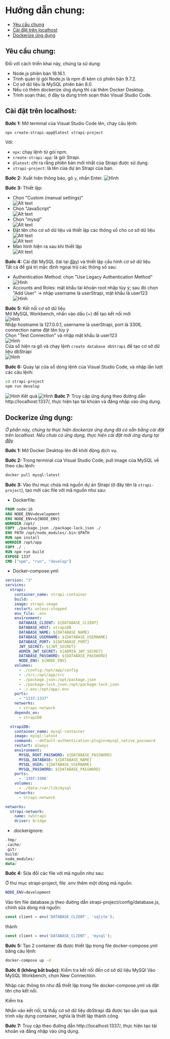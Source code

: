# Hướng dẫn chung:
- [Yêu cầu chung](#yêu-cầu)
- [Cài đặt trên localhost](#cài-đặt-trên-localhost)
- [Dockerize ứng dụng](#dockerize-ứng-dụng)

## Yêu cầu chung:
Đối với cách triển khai này, chúng ta sử dụng:
- Node.js phiên bản 18.16.1.
- Trình quản lý gói Node.js là npm đi kèm có phiên bản 9.7.2.
- Cơ sở dữ liệu là MySQL phiên bản 8.0.
- Nếu có thêm dockerize ứng dụng thì cài thêm Docker Desktop.
- Trình soạn thảo, ở đây ta dùng trình soạn thảo Visual Studio Code.

## Cài đặt trên localhost:
**Bước 1:** Mở terminal của Visual Studio Code lên, chạy câu lệnh:
```bash
npx create-strapi-app@latest strapi-project
```
Với:
- `npx`: chạy lệnh từ gói npm.
- `create-strapi-app`: là gói Strapi.
- `@latest`: chỉ ra rằng phiên bản mới nhất của Strapi được sử dụng.
- `strapi-project`: là tên của dự án Strapi của bạn.

**Bước 2:** Xuất hiện thông báo, gõ `y`, nhấn Enter.
![Hình](illusimage/localhostimg/image2.png)  

**Bước 3:** Thiết lập:
- Chọn "Custom (manual settings)"  
![Alt text](illusimage/localhostimg/image3.png)  
- Chọn "JavaScript"  
![Alt text](illusimage/localhostimg/image4.png)  
- Chọn "mysql"  
![Alt text](illusimage/localhostimg/image5.png)  
- Đặt tên cho cơ sở dữ liệu và thiết lập các thông số cho cơ sở dữ liệu  
![Alt text](illusimage/localhostimg/image6.png)  
![Alt text](illusimage/localhostimg/image7.png)  
- Màn hình hiện ra sau khi thiết lập  
![Alt text](illusimage/localhostimg/image8.png)  

**Bước 4:** Cài đặt MySQL (tải tại [đây](https://dev.mysql.com/downloads/file/?id=518835)) và thiết lập cấu hình cơ sở dữ liệu  
Tất cả để giá trị mặc định ngoại trừ các thông số sau:  
-	Authentication Method: chọn "Use Legacy Authentication Method"  
![Hình](./illusimage/localhostimg/image10.png)  
- Accounts and Roles: mật khẩu tài khoản root nhập tùy ý; sau đó chọn "Add User" -> nhập username là userStrapi, mật khẩu là user123  
![Hình](./illusimage/localhostimg/image11.png)  

**Bước 5:** Kết nối cơ sở dữ liệu  
Mở MySQL Workbench, nhấn vào dấu (+) để tạo kết nối mới  
![Hình](./illusimage/localhostimg/image19.png)  
Nhập hostname là 127.0.0.1, username là userStrapi, port là 3306, connection name đặt tên tùy ý  
Chọn "Test Connection" và nhập mật khẩu là user123  
![Hình](./illusimage/localhostimg/image20.png)  
Cửa sổ hiện ra gõ và chạy lệnh `create database dbStrapi` để tạo cơ sở dữ liệu dbStrapi  
![Hình](illusimage/localhostimg/image21.png)  

**Bước 6:** Quay lại cửa sổ dòng lệnh của Visual Studio Code, và nhập lần lượt các câu lệnh:
```bash
cd strapi-project
npm run develop
```
![Hình](illusimage/localhostimg/image22.png)
Kết quả
![Hình](illusimage/localhostimg/image23.png)
**Bước 7:** Truy cập ứng dụng theo đường dẫn http://localhost:1337/, thực hiện tạo tài khoản và đăng nhập vào ứng dụng.

## Dockerize ứng dụng:
*Ở phần này, chúng ta thực hiện dockerize ứng dụng đã có sẵn bằng cài đặt trên localhost. Nếu chưa có ứng dụng, thực hiện cài đặt mới ứng dụng tại [đây](#cài-đặt-trên-localhost)*

**Bước 1:** Mở Docker Desktop lên để khởi động dịch vụ.

**Bước 2:** Trong terminal của Visual Studio Code, pull image của MySQL về theo câu lệnh:
```bash
docker pull mysql:latest
```
**Bước 3:** Vào thư mục chứa mã nguồn dự án Strapi (ở đây tên là `strapi-project`), tạo mới các file với mã nguồn như sau:
- Dockerfile:
```Dockerfile
FROM node:16
ARG NODE_ENV=development
ENV NODE_ENV=${NODE_ENV}
WORKDIR /opt/
COPY ./package.json ./package-lock.json ./
ENV PATH /opt/node_modules/.bin:$PATH
RUN npm install
WORKDIR /opt/app
COPY ./ .
RUN npm run build
EXPOSE 1337
CMD ["npm", "run", "develop"]
```
- Docker-compose.yml:
```yaml
version: "3"
services:
  strapi:
    container_name: strapi-container
    build: .
    image: strapi-image
    restart: unless-stopped
    env_file: .env
    environment:
      DATABASE_CLIENT: ${DATABASE_CLIENT}
      DATABASE_HOST: strapiDB
      DATABASE_NAME: ${DATABASE_NAME}
      DATABASE_USERNAME: ${DATABASE_USERNAME}
      DATABASE_PORT: ${DATABASE_PORT}
      JWT_SECRET: ${JWT_SECRET}
      ADMIN_JWT_SECRET: ${ADMIN_JWT_SECRET}
      DATABASE_PASSWORD: ${DATABASE_PASSWORD}
      NODE_ENV: ${NODE_ENV}
    volumes:
      - ./config:/opt/app/config
      - ./src:/opt/app/src
      - ./package.json:/opt/package.json
      - ./package-lock.json:/opt/package-lock.json
      - ./.env:/opt/app/.env
    ports:
      - "1337:1337"
    networks:
      - strapi-network
    depends_on:
      - strapiDB

  strapiDB:
    container_name: mysql-container
    image: mysql:latest
    command: --default-authentication-plugin=mysql_native_password
    restart: always
    environment:
      MYSQL_ROOT_PASSWORD: ${DATABASE_PASSWORD}
      MYSQL_DATABASE: ${DATABASE_NAME}
      MYSQL_USER: ${DATABASE_USERNAME}
      MYSQL_PASSWORD: ${DATABASE_PASSWORD}
    ports:
      - '3307:3306'
    volumes:
      - ./data:/var/lib/mysql
    networks:
      - strapi-network

networks:
  strapi-network:
    name: nwStrapi
    driver: bridge
```

- .dockerignore:
```kotlin
.tmp/
.cache/
.git/
build/
node_modules/
data/
```

**Bước 4:** Sửa đổi các file với mã nguồn như sau:

Ở thư mục strapi-project, file .env thêm một dòng mã nguồn:
```bash
NODE_ENV=development
```

Vào tìm file database.js theo đường dẫn strapi-project/config/database.js, chỉnh sửa dòng mã nguồn:
```javascript
const client = env('DATABASE_CLIENT', 'sqlite');
```
thành
```javascript
const client = env('DATABASE_CLIENT', 'mysql');
```
**Bước 5:** Tạo 2 container đã được thiết lập trong file docker-compose.yml bằng câu lệnh:

```bash
docker-compose up -d
```
**Bước 6 (không bắt buộc):** Kiểm tra kết nối đến cơ sở dữ liệu MySQl
Vào MySQL Workbench, chọn New Connection.  

Nhập các thông tin như đẫ thiết lập trong file docker-compose.yml và đặt tên cho kết nối.  

Kiểm tra  

Nhấn vào kết nối, ta thấy cơ sở dữ liệu dbStrapi đã được tạo sẵn qua quá trình xây dựng container, nghĩa là thiết lập thành công.  

**Bước 7:** Truy cập theo đường dẫn http://localhost:1337/, thực hiện tạo tài khoản và đăng nhập vào ứng dụng.
